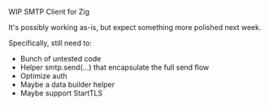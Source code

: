 WIP SMTP Client for Zig

It's possibly working as-is, but expect something more polished next week.

Specifically, still need to:
- Bunch of untested code
- Helper smtp.send(...) that encapsulate the full send flow
- Optimize auth
- Maybe a data builder helper
- Maybe support StartTLS
